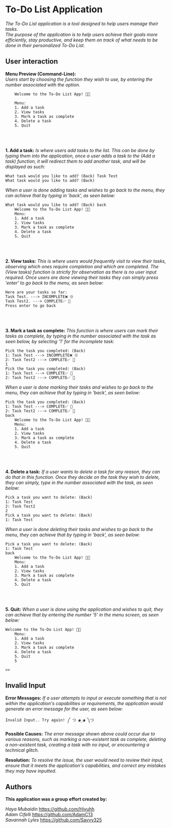 <!--[readme.md](https://github.com/Hiyuhh/hww1project/files/14751986/readme.md)[Uploading readme.md…]-->
# **To-Do List Application**

*The To-Do List application is a tool designed to help users manage their tasks.*   
*The purpose of the application is to help users achieve their goals more efficiently, stay productive, and keep them on track of what needs to be done in their personalized To-Do List.*

## User interaction

**Menu Preview (Command-Line):**  
*Users start by choosing the function they wish to use, by entering the number associated with the option.*
```
    Welcome to the To-Do List App! 📝✨
    
    Menu:
    1. Add a task
    2. View tasks
    3. Mark a task as complete
    4. Delete a task
    5. Quit
```
<br />
<br />

**1. Add a task:** *Is where users add tasks to the list. This can be done by typing them into the application, once a user adds a task to the (Add a task) function, it will redirect them to add another task, and will be displayed as such:*

```
What task would you like to add? (Back) Task Test
What task would you like to add? (Back) 
```
*When a user is done adding tasks and wishes to go back to the menu, they can achieve that by typing in 'back', as seen below:*

```
What task would you like to add? (Back) back
    Welcome to the To-Do List App! 📝✨
    Menu:
    1. Add a task
    2. View tasks
    3. Mark a task as complete
    4. Delete a task
    5. Quit
```
<br />
<br />

**2. View tasks:** *This is where users would frequently visit to view their tasks, observing which ones require completion and which are completed. The (View tasks) function is strictly for observation as there is no user input required. Once users are done viewing their tasks they can simply press 'enter' to go back to the menu, as seen below:*
```
Here are your tasks so far:
Task Test. ---> INCOMPLETE❌ 🙄
Task Test2. ---> COMPLETE✅ 🤩
Press enter to go back
```
<br />
<br />

**3. Mark a task as complete:** *This function is where users can mark their tasks as complete, by typing in the number associated with the task as seen below, by selecting '1' for the incomplete task:* 
```
Pick the task you completed: (Back)
1: Task Test ---> INCOMPLETE❌ 🙄
2: Task Test2 ---> COMPLETE✅ 🤩
1
Pick the task you completed: (Back)
1: Task Test ---> COMPLETE✅ 🤩
2: Task Test2 ---> COMPLETE✅ 🤩
```
*When a user is done marking their tasks and wishes to go back to the menu, they can achieve that by typing in 'back', as seen below:*
```
Pick the task you completed: (Back)
1: Task Test ---> COMPLETE✅ 🤩
2: Task Test2 ---> COMPLETE✅ 🤩
back
    Welcome to the To-Do List App! 📝✨
    Menu:
    1. Add a task
    2. View tasks
    3. Mark a task as complete
    4. Delete a task
    5. Quit
```
<br />
<br />

**4. Delete a task:** *If a user wants to delete a task for any reason, they can do that in this function. Once they decide on the task they wish to delete, they can simply, type in the number associated with the task, as seen below:*
```
Pick a task you want to delete: (Back)
1: Task Test
2: Task Test2
2
Pick a task you want to delete: (Back)
1: Task Test
```
*When a user is done deleting their tasks and wishes to go back to the menu, they can achieve that by typing in 'back', as seen below:*
```
Pick a task you want to delete: (Back)
1: Task Test
back
    Welcome to the To-Do List App! 📝✨
    Menu:
    1. Add a task
    2. View tasks
    3. Mark a task as complete
    4. Delete a task
    5. Quit
```
<br />
<br />

**5. Quit:** *When a user is done using the application and wishes to quit, they can achieve that by entering the number '5' in the menu screen, as seen below:* 
```
Welcome to the To-Do List App! 📝✨
    Menu:
    1. Add a task
    2. View tasks
    3. Mark a task as complete
    4. Delete a task
    5. Quit
    5
    
>>
```

## Invalid Input

**Error Messages:** *If a user attempts to input or execute something that is not within the application's capabilities or requirements, the application would generate an error message for the user, as seen below:*
```
Invalid Input.. Try again! ༼ つ ◕_◕ ༽つ
```
**Possible Causes:** *The error message shown above could occur due to various reasons, such as marking a non-existent task as complete, deleting a non-existent task, creating a task with no input, or encountering a technical glitch.*

**Resolution:** *To resolve the issue, the user would need to review their input, ensure that it meets the application's capabilities, and correct any mistakes they may have inputted.*

## Authors

**This application was a group effort created by:**     

*Haya Mubaidin* https://github.com/Hiyuhh    
*Adam Cifelli* https://github.com/AdamC13    
*Savannah Lyles* https://github.com/Savvy325
